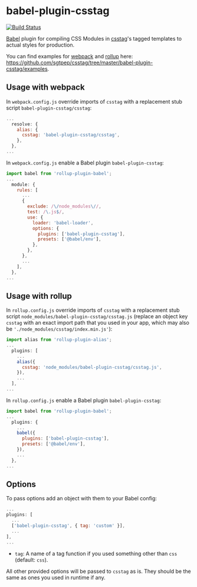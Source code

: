 # babel-plugin-csstag

[![Build Status](https://travis-ci.org/sgtpep/csstag.svg?branch=master)](https://travis-ci.org/sgtpep/csstag)

[Babel](https://babeljs.io/) plugin for compiling CSS Modules in [csstag](https://github.com/sgtpep/csstag)'s tagged templates to actual styles for production.

You can find examples for [webpack](https://webpack.js.org/) and [rollup](https://rollupjs.org/) here: https://github.com/sgtpep/csstag/tree/master/babel-plugin-csstag/examples.

## Usage with webpack

In `webpack.config.js` override imports of `csstag` with a replacement stub script `babel-plugin-csstag/csstag`:

```javascript
...
  resolve: {
    alias: {
      csstag: 'babel-plugin-csstag/csstag',
    },
  },
...
```

In `webpack.config.js` enable a Babel plugin `babel-plugin-csstag`:

```javascript
import babel from 'rollup-plugin-babel';
...
  module: {
    rules: [
      ...
      {
        exclude: /\/node_modules\//,
        test: /\.js$/,
        use: {
          loader: 'babel-loader',
          options: {
            plugins: ['babel-plugin-csstag'],
            presets: ['@babel/env'],
          },
        },
      },
      ...
    ],
  },
...
```

## Usage with rollup

In `rollup.config.js` override imports of `csstag` with a replacement stub script `node_modules/babel-plugin-csstag/csstag.js` (replace an object key `csstag` with an exact import path that you used in your app, which may also be `'./node_modules/csstag/index.min.js'`):

```javascript
import alias from 'rollup-plugin-alias';
...
  plugins: [
    ...
    alias({
      csstag: 'node_modules/babel-plugin-csstag/csstag.js',
    }),
    ...
  ],
...
```

In `rollup.config.js` enable a Babel plugin `babel-plugin-csstag`:

```javascript
import babel from 'rollup-plugin-babel';
...
  plugins: {
    ...
    babel({
      plugins: ['babel-plugin-csstag'],
      presets: ['@babel/env'],
    }),
    ...
  },
...
```

## Options

To pass options add an object with them to your Babel config:

```javascript
...
plugins: [
  ...
  ['babel-plugin-csstag', { tag: 'custom' }],
  ...
],
...
```

- `tag`: A name of a tag function if you used something other than `css` (default: `css`).

All other provided options will be passed to `csstag` as is. They should be the same as ones you used in runtime if any.
